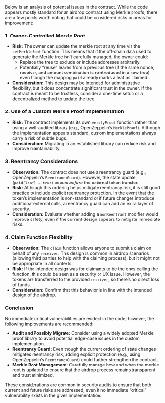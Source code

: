 Below is an analysis of potential issues in the contract. While the code appears mostly standard for an airdrop contract using Merkle proofs, there are a few points worth noting that could be considered risks or areas for improvement:

### 1. Owner-Controlled Merkle Root
- **Risk:** The owner can update the merkle root at any time via the `setMerkleRoot` function. This means that if the off‐chain data used to generate the Merkle tree isn’t carefully managed, the owner could:
  - Replace the tree to exclude or include addresses arbitrarily.
  - Potentially “reuse” leaves from a previous tree (if the same nonce, receiver, and amount combination is reintroduced in a new tree) even though the mapping `paid` already marks a leaf as claimed.
- **Consideration:** This design may be intended for administrative flexibility, but it does concentrate significant trust in the owner. If the contract is meant to be trustless, consider a one-time setup or a decentralized method to update the tree.

### 2. Use of a Custom Merkle Proof Implementation
- **Risk:** The contract implements its own `verifyProof` function rather than using a well-audited library (e.g., OpenZeppelin’s `MerkleProof`). Although the implementation appears standard, custom implementations always carry a risk of subtle bugs.
- **Consideration:** Migrating to an established library can reduce risk and improve maintainability.

### 3. Reentrancy Considerations
- **Observation:** The contract does not use a reentrancy guard (e.g., OpenZeppelin’s `ReentrancyGuard`). However, the state update (`paid[leaf] = true`) occurs *before* the external token transfer.
- **Risk:** Although this ordering helps mitigate reentrancy risk, it is still good practice to include explicit reentrancy protection. In the event that the token’s implementation is non-standard or if future changes introduce additional external calls, a reentrancy guard can add an extra layer of security.
- **Consideration:** Evaluate whether adding a `nonReentrant` modifier would improve safety, even if the current design appears to mitigate immediate risks.

### 4. Claim Function Flexibility
- **Observation:** The `claim` function allows anyone to submit a claim on behalf of any `receiver`. This design is common in airdrop scenarios (allowing third parties to help with the claiming process), but it might not be appropriate in all contexts.
- **Risk:** If the intended design was for claimants to be the ones calling the function, this could be seen as a security or UX issue. However, the tokens are transferred to the provided `receiver`, so there’s no direct loss of funds.
- **Consideration:** Confirm that this behavior is in line with the intended design of the airdrop.

### Conclusion
No immediate critical vulnerabilities are evident in the code; however, the following improvements are recommended:
- **Audit and Possibly Migrate:** Consider using a widely adopted Merkle proof library to avoid potential edge-case issues in the custom implementation.
- **Reentrancy Guard:** Even though the current ordering of state changes mitigates reentrancy risk, adding explicit protection (e.g., using OpenZeppelin’s `ReentrancyGuard`) could further strengthen the contract.
- **Merkle Root Management:** Carefully manage how and when the merkle root is updated to ensure that the airdrop process remains transparent and trust minimized.

These considerations are common in security audits to ensure that both current and future risks are addressed, even if no immediate “critical” vulnerability exists in the given implementation.